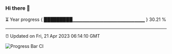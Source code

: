 ### Hi there 👋

⏳ Year progress { █████████▁▁▁▁▁▁▁▁▁▁▁▁▁▁▁▁▁▁▁▁▁ } 30.21 %

---

⏰ Updated on Fri, 21 Apr 2023 06:14:10 GMT

![Progress Bar CI](https://github.com/liununu/liununu/workflows/Progress%20Bar%20CI/badge.svg)
